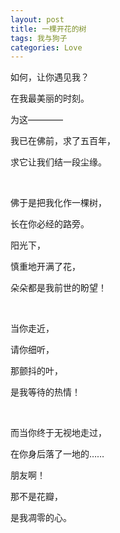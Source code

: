 ```yaml
---
layout: post
title: 一棵开花的树
tags: 我与狗子
categories: Love
---
```


如何，让你遇见我？

在我最美丽的时刻。

为这————

我已在佛前，求了五百年，

求它让我们结一段尘缘。

<!-- more -->

<br/>





佛于是把我化作一棵树，

长在你必经的路旁。

阳光下，

慎重地开满了花，

朵朵都是我前世的盼望！

<br/>





当你走近，

请你细听，

那颤抖的叶，

是我等待的热情！

<br/>





而当你终于无视地走过，

在你身后落了一地的……

朋友啊！

那不是花瓣，

是我凋零的心。

